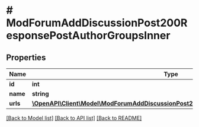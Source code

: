 # # ModForumAddDiscussionPost200ResponsePostAuthorGroupsInner

## Properties

Name | Type | Description | Notes
------------ | ------------- | ------------- | -------------
**id** | **int** | id | [optional]
**name** | **string** | name | [optional]
**urls** | [**\OpenAPI\Client\Model\ModForumAddDiscussionPost200ResponsePostAuthorGroupsInnerUrls**](ModForumAddDiscussionPost200ResponsePostAuthorGroupsInnerUrls.md) |  | [optional]

[[Back to Model list]](../../README.md#models) [[Back to API list]](../../README.md#endpoints) [[Back to README]](../../README.md)
